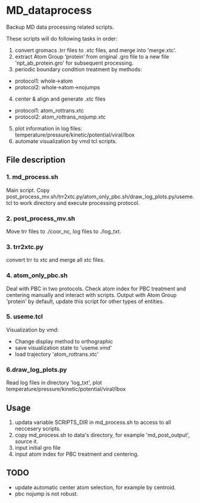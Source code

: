 # MD_dataprocess

Backup MD data processing related scripts.

These scripts will do following tasks in order:

1. convert gromacs .trr files to .xtc files, and merge into 'merge.xtc'.
2. extract Atom Group ‘protein’ from original .gro file to a new file 'npt_ab_protein.gro' for subsequent processing.
3. periodic boundary condition treatment by methods:

* protocol1: whole->atom
* protocol2: whole->atom->nojumps

4. center & align and generate .xtc files

* protocol1: atom_rottrans.xtc
* protocol2: atom_rottrans_nojump.xtc

5. plot information in log files: temperature/pressure/kinetic/potential/viral/lbox
6. automate visualization by vmd tcl scripts.

## File description

### 1. md_process.sh

Main script. Copy post_process_mv.sh/trr2xtc.py/atom_only_pbc.sh/draw_log_plots.py/useme.tcl to work directory and execute processing protocol.

### 2. post_process_mv.sh

Move trr files to ./coor_nc, log files to ./log_txt.

### 3. trr2xtc.py

convert trr to xtc and merge all xtc files.

### 4. atom_only_pbc.sh

Deal with PBC in two protocols. Check atom index for PBC treatment and centering manually and interact with scripts. Output with Atom Group 'protein' by default, update this script for other types of entities.

### 5. useme.tcl

Visualization by vmd:

* Change display method to orthographic
* save visualization state to 'useme.vmd'
* load trajectory 'atom_rottrans.xtc'

### 6.draw_log_plots.py

Read log files in directory 'log_txt', plot temperature/pressure/kinetic/potential/viral/lbox

## Usage

1. updata variable SCRIPTS_DIR in md_process.sh to access to all neccesery scripts.
2. copy md_process.sh to data's directory, for example 'md_post_output', source it.
3. input initial gro file
4. input atom index for PBC treatment and centering.

## TODO

* update automatic center atom selection, for example by centroid.
* pbc nojump is not robust.
